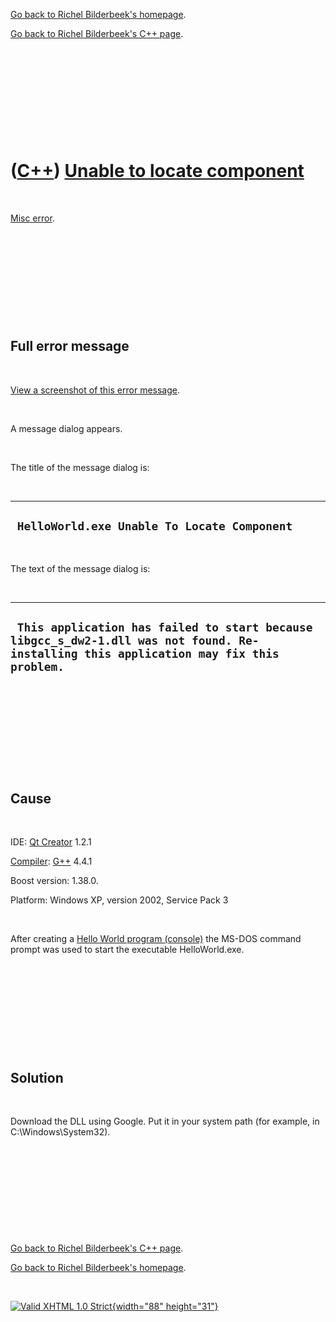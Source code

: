 [Go back to Richel Bilderbeek's homepage](index.htm).

[Go back to Richel Bilderbeek's C++ page](Cpp.htm).

 

 

 

 

 

([C++](Cpp.htm)) [Unable to locate component](CppMiscErrorUnableToLocateComponent.htm)
======================================================================================

 

[Misc error](CppMiscError.htm).

 

 

 

 

 

Full error message
------------------

 

[View a screenshot of this error
message](CppMiscErrorUnableToLocateComponent.htm).

 

A message dialog appears.

 

The title of the message dialog is:

 

  ----------------------------------------------
  ` HelloWorld.exe Unable To Locate Component`
  ----------------------------------------------

 

The text of the message dialog is:

 

  ----------------------------------------------------------------------------------------------------------------------------------------
  ` This application has failed to start because libgcc_s_dw2-1.dll was not found. Re-installing this application may fix this problem.`
  ----------------------------------------------------------------------------------------------------------------------------------------

 

 

 

 

 

Cause
-----

 

IDE: [Qt Creator](CppQt.htm) 1.2.1

[Compiler](CppCompiler.htm): [G++](CppGpp.htm) 4.4.1

Boost version: 1.38.0.

Platform: Windows XP, version 2002, Service Pack 3

 

After creating a [Hello World program
(console)](CppBuilderHelloWorld.htm) the MS-DOS command prompt was used
to start the executable HelloWorld.exe.

 

 

 

 

 

Solution
--------

 

Download the DLL using Google. Put it in your system path (for example,
in C:\\Windows\\System32).

 

 

 

 

 

[Go back to Richel Bilderbeek's C++ page](Cpp.htm).

[Go back to Richel Bilderbeek's homepage](index.htm).

 

[![Valid XHTML 1.0 Strict](valid-xhtml10.png){width="88"
height="31"}](http://validator.w3.org/check?uri=referer)
